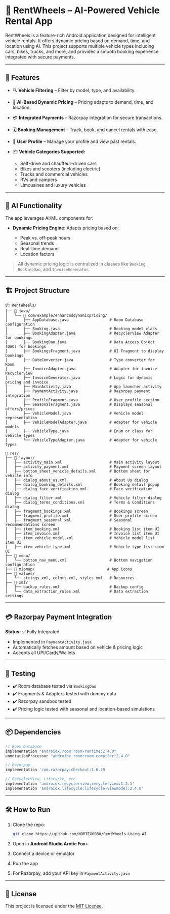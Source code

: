 # 🚗 RentWheels – AI-Powered Vehicle Rental App

RentWheels is a feature-rich Android application designed for intelligent vehicle rentals. It offers dynamic pricing based on demand, time, and location using AI. This project supports multiple vehicle types including cars, bikes, trucks, and more, and provides a smooth booking experience integrated with secure payments.

---

## 📱 Features

* 🔍 **Vehicle Filtering** – Filter by model, type, and availability.
* 🧠 **AI-Based Dynamic Pricing** – Pricing adapts to demand, time, and location.
* 💳 **Integrated Payments** – Razorpay integration for secure transactions.
* 🗓️ **Booking Management** – Track, book, and cancel rentals with ease.
* 👤 **User Profile** – Manage your profile and view past rentals.
* 📦 **Vehicle Categories Supported:**

  * Self-drive and chauffeur-driven cars
  * Bikes and scooters (including electric)
  * Trucks and commercial vehicles
  * RVs and campers
  * Limousines and luxury vehicles

---

## 🧠 AI Functionality

The app leverages AI/ML components for:

* **Dynamic Pricing Engine**: Adapts pricing based on:

  * Peak vs. off-peak hours
  * Seasonal trends
  * Real-time demand
  * Location factors

> All dynamic pricing logic is centralized in classes like `Booking`, `BookingDao`, and `InvoiceGenerator`.

---

## 🏗️ Project Structure

```
📦 RentWheels/
├── 📁 java/
│   └── 📁 com/example/enhanceddynamicpricing/
│       ├── AppDatabase.java                  # Room Database configuration
│       ├── Booking.java                      # Booking model class
│       ├── BookingAdapter.java               # RecyclerView Adapter for bookings
│       ├── BookingDao.java                   # Data Access Object (DAO) for bookings
│       ├── BookingsFragment.java             # UI Fragment to display bookings
│       ├── DateConverter.java                # Type converter for Room
│       ├── InvoiceAdapter.java               # Adapter for invoice RecyclerView
│       ├── InvoiceGenerator.java             # Logic for dynamic pricing and invoice
│       ├── MainActivity.java                 # App launcher activity
│       ├── PaymentActivity.java              # Razorpay payment integration
│       ├── ProfileFragment.java              # User profile section
│       ├── SeasonalFragment.java             # Displays seasonal offers/prices
│       ├── VehicleModel.java                 # Vehicle model representation
│       ├── VehicleModelAdapter.java          # Adapter for vehicle models
│       ├── VehicleType.java                  # Enum or class for vehicle types
│       └── VehicleTypeAdapter.java           # Adapter for vehicle types
```

```
📁 res/
├── 📁 layout/
│   ├── activity_main.xml                     # Main activity layout
│   ├── activity_payment.xml                  # Payment screen layout
│   ├── bottom_sheet_vehicle_details.xml      # Bottom sheet for vehicle info
│   ├── dialog_about_us.xml                   # About Us dialog
│   ├── dialog_booking_details.xml            # Booking detail popup
│   ├── dialog_face_verification.xml          # Face verification dialog
│   ├── dialog_filter.xml                     # Vehicle filter dialog
│   ├── dialog_terms_conditions.xml           # Terms & Conditions dialog
│   ├── fragment_bookings.xml                 # Bookings screen
│   ├── fragment_profile.xml                  # User profile screen
│   ├── fragment_seasonal.xml                 # Seasonal recommendations screen
│   ├── item_booking.xml                      # Booking list item UI
│   ├── item_invoice.xml                      # Invoice list item UI
│   ├── item_vehicle_model.xml                # Vehicle model list item UI
│   ├── item_vehicle_type.xml                 # Vehicle type list item UI
├── 📁 menu/
│   └── bottom_nav_menu.xml                   # Bottom navigation configuration
├── 📁 mipmap/                                # App icons
├── 📁 values/
│   └── strings.xml, colors.xml, styles.xml   # Resources
├── 📁 xml/
│   ├── backup_rules.xml                      # Backup config
│   └── data_extraction_rules.xml             # Data extraction settings
```

---

## 💳 Razorpay Payment Integration

**Status:** ✅ Fully Integrated

* Implemented in `PaymentActivity.java`
* Automatically fetches amount based on vehicle & pricing logic
* Accepts all UPI/Cards/Wallets

---

## 🧪 Testing

* ✔️ Room database tested via `BookingDao`
* ✔️ Fragments & Adapters tested with dummy data
* ✔️ Razorpay sandbox tested
* ✔️ Pricing logic tested with seasonal and location-based simulations

---

## 📦 Dependencies

```gradle
// Room Database
implementation "androidx.room:room-runtime:2.4.0"
annotationProcessor "androidx.room:room-compiler:2.4.0"

// Razorpay
implementation 'com.razorpay:checkout:1.6.20'

// RecyclerView, Lifecycle, etc.
implementation 'androidx.recyclerview:recyclerview:1.2.1'
implementation 'androidx.lifecycle:lifecycle-viewmodel:2.4.0'
```

---

## 🛠️ How to Run

1. Clone the repo:

   ```bash
   git clone https://github.com/NORTEX0030/RentWheels-Using-AI
   ```

2. Open in **Android Studio Arctic Fox+**

3. Connect a device or emulator

4. Run the app

5. For Razorpay, add your API key in `PaymentActivity.java`

---

## 📃 License

This project is licensed under the [MIT License](LICENSE).
